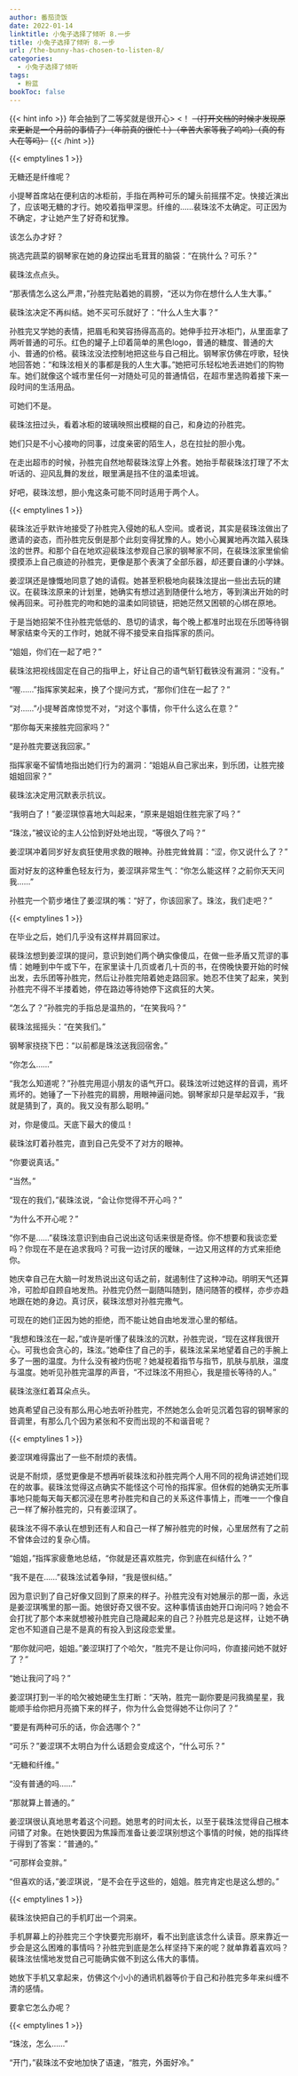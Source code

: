 ```yaml
---
author: 番茄烫饭
date: 2022-01-14
linktitle: 小兔子选择了倾听 8.一步
title: 小兔子选择了倾听 8.一步
url: /the-bunny-has-chosen-to-listen-8/
categories:
  - 小兔子选择了倾听
tags:
  - 粉蓝
bookToc: false
---
```


{{< hint info >}}
年会抽到了二等奖就是很开心> <！
~~（打开文档的时候才发现原来更新是一个月前的事情了）（年前真的很忙！）（辛苦大家等我了呜呜）（真的有人在等吗）~~
{{< /hint >}}

<!--more-->

{{< emptylines 1 >}}

无糖还是纤维呢？

小提琴首席站在便利店的冰柜前，手指在两种可乐的罐头前摇摆不定。快接近演出了，应该喝无糖的才行。她咬着指甲深思。纤维的……裴珠泫不太确定。可正因为不确定，才让她产生了好奇和犹豫。

该怎么办才好？

挑选完蔬菜的钢琴家在她的身边探出毛茸茸的脑袋：“在挑什么？可乐？”

裴珠泫点点头。

“那表情怎么这么严肃，”孙胜完贴着她的肩膀，“还以为你在想什么人生大事。”

裴珠泫决定不再纠结。她不买可乐就好了：“什么人生大事？”

孙胜完又学她的表情，把眉毛和笑容扬得高高的。她伸手拉开冰柜门，从里面拿了两听普通的可乐。红色的罐子上印着简单的黑色logo，普通的糖度、普通的大小、普通的价格。裴珠泫没法控制地把这些与自己相比。钢琴家仿佛在哼歌，轻快地回答她：“和珠泫相关的事都是我的人生大事。”她把可乐轻松地丢进她们的购物车。她们就像这个城市里任何一对随处可见的普通情侣，在超市里选购着接下来一段时间的生活用品。

可她们不是。

裴珠泫扭过头，看着冰柜的玻璃映照出模糊的自己，和身边的孙胜完。

她们只是不小心接吻的同事，过度亲密的陌生人，总在拉扯的胆小鬼。

在走出超市的时候，孙胜完自然地帮裴珠泫穿上外套。她抬手帮裴珠泫打理了不太听话的、迎风乱舞的发丝，眼里满是挡不住的温柔坦诚。

好吧，裴珠泫想，胆小鬼这条可能不同时适用于两个人。

{{< emptylines 1 >}}

裴珠泫近乎默许地接受了孙胜完入侵她的私人空间。或者说，其实是裴珠泫做出了邀请的姿态，而孙胜完反倒是那个此刻变得犹豫的人。她小心翼翼地再次踏入裴珠泫的世界。和那个自在地欢迎裴珠泫参观自己家的钢琴家不同，在裴珠泫家里偷偷摸摸添上自己痕迹的孙胜完，更像是那个表演了全部乐器，却还要自谦的小学妹。

姜涩琪还是慷慨地同意了她的请假。她甚至积极地向裴珠泫提出一些出去玩的建议。在裴珠泫原来的计划里，她确实有想过逃到随便什么地方，等到演出开始的时候再回来。可孙胜完的吻和她的温柔如同锁链，把她茫然又困顿的心绑在原地。

于是当她招架不住孙胜完低低的、恳切的请求，每个晚上都准时出现在乐团等待钢琴家结束今天的工作时，她就不得不接受来自指挥家的质问。

“姐姐，你们在一起了吧？”

裴珠泫把视线固定在自己的指甲上，好让自己的语气斩钉截铁没有漏洞：“没有。”

“喔……”指挥家笑起来，换了个提问方式，“那你们住在一起了？”

“对……”小提琴首席惊觉不对，“对这个事情，你干什么这么在意？”

“那你每天来接胜完回家吗？”

“是孙胜完要送我回家。”

指挥家毫不留情地指出她们行为的漏洞：“姐姐从自己家出来，到乐团，让胜完接姐姐回家？”

裴珠泫决定用沉默表示抗议。

“我明白了！”姜涩琪惊喜地大叫起来，“原来是姐姐住胜完家了吗？”

“珠泫，”被议论的主人公恰到好处地出现，“等很久了吗？”

姜涩琪冲着同岁好友疯狂使用求救的眼神。孙胜完耸耸肩：“涩，你又说什么了？”

面对好友的这种重色轻友行为，姜涩琪非常生气：“你怎么能这样？之前你天天问我……”

孙胜完一个箭步堵住了姜涩琪的嘴：“好了，你该回家了。珠泫，我们走吧？”

{{< emptylines 1 >}}

在毕业之后，她们几乎没有这样并肩回家过。

裴珠泫想到姜涩琪的提问，意识到她们两个确实像傻瓜，在做一些矛盾又荒谬的事情：她睡到中午或下午，在家里读十几页或者几十页的书，在傍晚快要开始的时候出发，去乐团等孙胜完，然后让孙胜完陪着她走路回家。她忍不住笑了起来，笑到孙胜完不得不半搂着她，停在路边等待她停下这疯狂的大笑。

“怎么了？”孙胜完的手指总是温热的，“在笑我吗？”

裴珠泫摇摇头：“在笑我们。”

钢琴家挠挠下巴：“以前都是珠泫送我回宿舍。”

“你怎么……”

“我怎么知道呢？”孙胜完用逗小朋友的语气开口。裴珠泫听过她这样的音调，焉坏焉坏的。她锤了一下孙胜完的肩膀，用眼神逼问她。钢琴家却只是举起双手，“我就是猜到了，真的。我又没有那么聪明。”

对，你是傻瓜。天底下最大的傻瓜！

裴珠泫盯着孙胜完，直到自己先受不了对方的眼神。

“你要说真话。”

“当然。”

“现在的我们，”裴珠泫说，“会让你觉得不开心吗？”

“为什么不开心呢？”

“你不是……”裴珠泫意识到由自己说出这句话来很是奇怪。你不想要和我谈恋爱吗？你现在不是在追求我吗？可我一边讨厌的暧昧，一边又用这样的方式来拒绝你。

她庆幸自己在大脑一时发热说出这句话之前，就遏制住了这种冲动。明明天气还算冷，可脸却自顾自地发热。孙胜完仍然一副随叫随到，随问随答的模样，亦步亦趋地跟在她的身边。真讨厌，裴珠泫想对孙胜完撒气。

可现在的她们正因为她的拒绝，而不能让她自由地发泄心里的郁结。

“我想和珠泫在一起，”或许是听懂了裴珠泫的沉默，孙胜完说，“现在这样我很开心。可我也会贪心的，珠泫。”她牵住了自己的手，裴珠泫呆呆地望着自己的手腕上多了一圈的温度。为什么没有被灼伤呢？她凝视着指节与指节，肌肤与肌肤，温度与温度。她听见孙胜完温厚的声音，“不过珠泫不用担心，我是擅长等待的人。”

裴珠泫涨红着耳朵点头。

她真希望自己没有那么用心地去听孙胜完，不然她怎么会听见沉着包容的钢琴家的音调里，有那么几个因为紧张和不安而出现的不和谐音呢？

{{< emptylines 1 >}}

姜涩琪难得露出了一些不耐烦的表情。

说是不耐烦，感觉更像是不想再听裴珠泫和孙胜完两个人用不同的视角讲述她们现在的故事。裴珠泫觉得这点确实不能怪这个可怜的指挥家。但休假的她确实无所事事地只能每天每天都沉浸在思考孙胜完和自己的关系这件事情上，而唯一一个像自己一样了解孙胜完的，只有姜涩琪了。

裴珠泫不得不承认在想到还有人和自己一样了解孙胜完的时候，心里居然有了之前不曾体会过的复杂心情。

“姐姐，”指挥家疲惫地总结，“你就是还喜欢胜完，你到底在纠结什么？”

“我不是在……”裴珠泫试着争辩，“我是很纠结。”

因为意识到了自己好像又回到了原来的样子。孙胜完没有对她展示的那一面，永远是姜涩琪嘴里的那一面。她很好奇又很不安。这种事情该由她开口询问吗？她会不会打扰了那个本来就想被孙胜完自己隐藏起来的自己？孙胜完总是这样，让她不确定也不知道自己是不是真的有投入到这段恋爱里。

“那你就问吧，姐姐。”姜涩琪打了个哈欠，“胜完不是让你问吗，你直接问她不就好了？”

“她让我问了吗？”

姜涩琪打到一半的哈欠被她硬生生打断：“天呐，胜完一副你要是问我摘星星，我能顺手给你把月亮摘下来的样子，你为什么会觉得她不让你问了？”

“要是有两种可乐的话，你会选哪个？”

“可乐？”姜涩琪不太明白为什么话题会变成这个，“什么可乐？”

“无糖和纤维。”

“没有普通的吗……”

“那就算上普通的。”

姜涩琪很认真地思考着这个问题。她思考的时间太长，以至于裴珠泫觉得自己根本问错了对象。在她快要因为焦躁而准备让姜涩琪别想这个事情的时候，她的指挥终于得到了答案：“普通的。”

“可那样会变胖。”

“但喜欢的话，”姜涩琪说，“是不会在乎这些的，姐姐。胜完肯定也是这么想的。”

{{< emptylines 1 >}}

裴珠泫快把自己的手机盯出一个洞来。

手机屏幕上的孙胜完三个字快要完形崩坏，看不出到底该念什么读音。原来靠近一步会是这么困难的事情吗？孙胜完到底是怎么样坚持下来的呢？就单靠着喜欢吗？裴珠泫怯懦地发觉自己可能确实做不到这么伟大的事情。

她放下手机又拿起来，仿佛这个小小的通讯机器等价于自己和孙胜完多年来纠缠不清的感情。

要拿它怎么办呢？

{{< emptylines 1 >}}

“珠泫，怎么……”

“开门，”裴珠泫不安地加快了语速，“胜完，外面好冷。”
